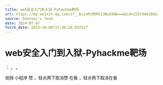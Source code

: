```yaml
---
title: web安全入门到入狱-Pyhackme靶场
url: https://mp.weixin.qq.com/s?__biz=MjM5MzI3NzE4NA==&mid=2257484266&idx=1&sn=a27044c34ae3d4dd60d9f7cf6960a0bf
source: Doonsec's feed
date: 2024-07-07
fetch_date: 2025-10-06T17:40:28.032527
---
```


# web安全入门到入狱-Pyhackme靶场

：
，
。

视频
小程序
赞
，轻点两下取消赞
在看
，轻点两下取消在看